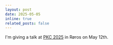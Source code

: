 ```yaml
---
layout: post
date: 2025-05-05
inline: true
related_posts: false
---
```


I'm giving a talk at [PKC 2025](https://pkc.iacr.org/2025/) in Røros on May 12th.